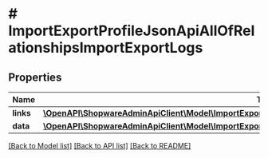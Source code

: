 # # ImportExportProfileJsonApiAllOfRelationshipsImportExportLogs

## Properties

Name | Type | Description | Notes
------------ | ------------- | ------------- | -------------
**links** | [**\OpenAPI\ShopwareAdminApiClient\Model\ImportExportProfileJsonApiAllOfRelationshipsImportExportLogsLinks**](ImportExportProfileJsonApiAllOfRelationshipsImportExportLogsLinks.md) |  | [optional]
**data** | [**\OpenAPI\ShopwareAdminApiClient\Model\ImportExportProfileJsonApiAllOfRelationshipsImportExportLogsData[]**](ImportExportProfileJsonApiAllOfRelationshipsImportExportLogsData.md) |  | [optional]

[[Back to Model list]](../../README.md#models) [[Back to API list]](../../README.md#endpoints) [[Back to README]](../../README.md)

